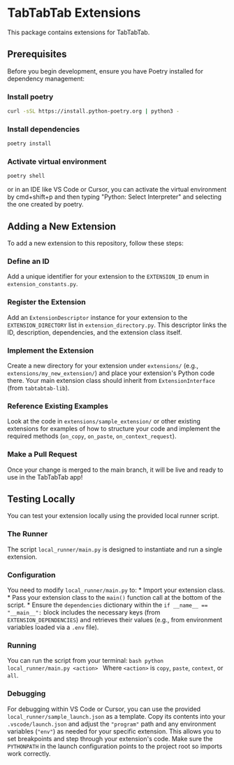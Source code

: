 # TabTabTab Extensions

This package contains extensions for TabTabTab.

## Prerequisites

Before you begin development, ensure you have Poetry installed for dependency management:


### Install poetry
```bash
curl -sSL https://install.python-poetry.org | python3 -
```

### Install dependencies
```bash
poetry install
```

### Activate virtual environment
```bash
poetry shell
```
or in an IDE like VS Code or Cursor, you can activate the virtual environment by cmd+shift+p and then typing "Python: Select Interpreter" and selecting the one created by poetry.


## Adding a New Extension

To add a new extension to this repository, follow these steps:

### Define an ID
Add a unique identifier for your extension to the `EXTENSION_ID` enum in `extension_constants.py`.

### Register the Extension
Add an `ExtensionDescriptor` instance for your extension to the `EXTENSION_DIRECTORY` list in `extension_directory.py`. This descriptor links the ID, description, dependencies, and the extension class itself.

### Implement the Extension
Create a new directory for your extension under `extensions/` (e.g., `extensions/my_new_extension/`) and place your extension's Python code there. Your main extension class should inherit from `ExtensionInterface` (from `tabtabtab-lib`).

### Reference Existing Examples
Look at the code in `extensions/sample_extension/` or other existing extensions for examples of how to structure your code and implement the required methods (`on_copy`, `on_paste`, `on_context_request`).

### Make a Pull Request
Once your change is merged to the main branch, it will be live and ready to use in the TabTabTab app!


## Testing Locally

You can test your extension locally using the provided local runner script.

### The Runner
The script `local_runner/main.py` is designed to instantiate and run a single extension.

### Configuration
You need to modify `local_runner/main.py` to:
    *   Import your extension class.
    *   Pass your extension class to the `main()` function call at the bottom of the script.
    *   Ensure the `dependencies` dictionary within the `if __name__ == "__main__":` block includes the necessary keys (from `EXTENSION_DEPENDENCIES`) and retrieves their values (e.g., from environment variables loaded via a `.env` file).

### Running
You can run the script from your terminal:
    ```bash
    python local_runner/main.py <action>
    ```
    Where `<action>` is `copy`, `paste`, `context`, or `all`.

### Debugging
For debugging within VS Code or Cursor, you can use the provided `local_runner/sample_launch.json` as a template. Copy its contents into your `.vscode/launch.json` and adjust the `"program"` path and any environment variables (`"env"`) as needed for your specific extension. This allows you to set breakpoints and step through your extension's code. Make sure the `PYTHONPATH` in the launch configuration points to the project root so imports work correctly.

